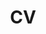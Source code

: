 ---
layout: cv
permalink: /cv/
title: CV
nav: true
nav_order: 3
cv_pdf: Luben_CV.pdf # you can also use external links here
description: Brief CV. See PDF for complete details.
toc:
  sidebar: left
---